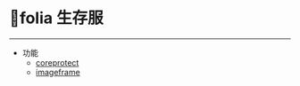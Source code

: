 # 🌿folia 生存服

---

- 功能
  - [coreprotect](/extra/folia/coreprotect.md)
  - [imageframe](/extra/folia/imageframe.md)
